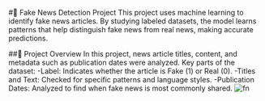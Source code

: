 #📰 Fake News Detection Project
This project uses machine learning to identify fake news articles. By studying labeled datasets, the model learns patterns that help distinguish fake news from real news, making accurate predictions.

##📌 Project Overview
In this project, news article titles, content, and metadata such as publication dates were analyzed. Key parts of the dataset:
-Label: Indicates whether the article is Fake (1) or Real (0).
-Titles and Text: Checked for specific patterns and language styles.
-Publication Dates: Analyzed to find when fake news is most commonly shared.
![fn](https://github.com/user-attachments/assets/8fe79b9c-a01a-4d83-aa68-8ca89aefb974)

